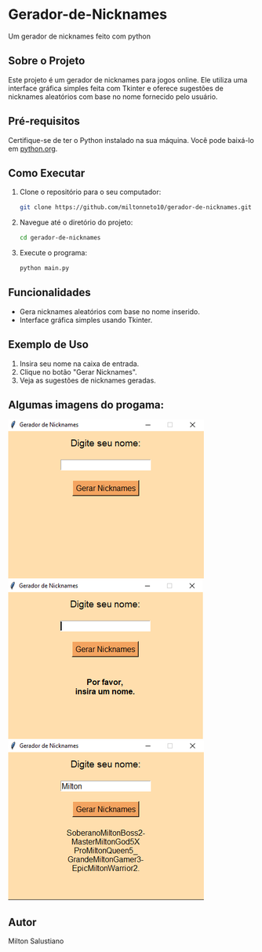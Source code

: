 # Gerador-de-Nicknames
Um gerador de nicknames feito com python
## Sobre o Projeto

Este projeto é um gerador de nicknames para jogos online. Ele utiliza uma interface gráfica simples feita com Tkinter e oferece sugestões de nicknames aleatórios com base no nome fornecido pelo usuário.

## Pré-requisitos

Certifique-se de ter o Python instalado na sua máquina. Você pode baixá-lo em [python.org](https://www.python.org/).

## Como Executar

1. Clone o repositório para o seu computador:

    ```bash
    git clone https://github.com/miltonneto10/gerador-de-nicknames.git
    ```

2. Navegue até o diretório do projeto:

    ```bash
    cd gerador-de-nicknames
    ```

3. Execute o programa:

    ```bash
    python main.py
    ```

## Funcionalidades

- Gera nicknames aleatórios com base no nome inserido.
- Interface gráfica simples usando Tkinter.

## Exemplo de Uso

1. Insira seu nome na caixa de entrada.
2. Clique no botão "Gerar Nicknames".
3. Veja as sugestões de nicknames geradas.

## Algumas imagens do progama:

![Captura de Tela](imagens/inicial.png)
![Captura de Tela](imagens/inserir.png)
![Captura de Tela](imagens/nicknames.png)


## Autor

Milton Salustiano
